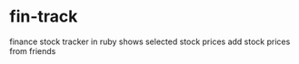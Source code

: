 # fin-track
finance stock tracker in ruby 
shows selected stock prices
add stock prices from friends
